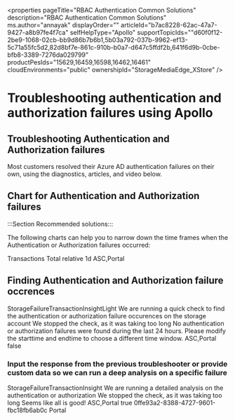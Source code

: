 <properties
pageTitle="RBAC Authentication Common Solutions"
description="RBAC Authentication Common Solutions"
ms.author="annayak"
displayOrder=""
articleId="b7ac8228-62ac-47a7-9427-a8b97fe4f7ca"
selfHelpType="Apollo"
supportTopicIds=""d60f0f12-2be9-1068-02cb-bb9d86b7b6b1,5b03a792-037b-9962-ef13-5c71a55fc5d2,82d8bf7e-861c-910b-b0a7-d647c5ffdf2b,641f6d9b-0cbe-bfb8-3389-7276da029799" 
productPesIds="15629,16459,16598,16462,16461" 
cloudEnvironments="public"
ownershipId="StorageMediaEdge_XStore"
/>

# Troubleshooting authentication and authorization failures using Apollo

## Troubleshooting Authentication and Authorization failures

Most customers resolved their Azure AD authentication failures on their own, using the diagnostics, articles, and video below.

## Chart for Authentication and Authorization failures

:::Section Recommended solutions:::

The following charts can help you to narrow down the time frames when the Authentication or Authorization failures occurred:

<metric>
<name>Transactions</name>
<aggregationType>Total</aggregationType>
<timeSpanType>relative</ timeSpanType >
<timeSpanDuration>1d</timeSpanDuration>
<title>Storage Authentication and Authorization Failure</title>
<client>ASC,Portal</client>
</metric>

## Finding Authentication and Authorization failure occrences 

<Insight>
<symptomId>StorageFailureTransactionInsightLight</symptomId>
<executionText>We are running a quick check to find the authentication or authorization failure occurences on the storage account</executionText>
<timeoutText>We stopped the check, as it was taking too long</timeoutText>
<noResultText>No authentication or authorization failures were found during the last 24 hours. Please modify the starttime and endtime to choose a different time window.</noResultText>
<client>ASC,Portal</client>
<additionalInputsReq>false</additionalInputsReq>
</Insight>

### Input the response from the previous troubleshooter or provide custom data so we can run a deep analysis on a specific failure

<Insight>
<symptomId>StorageFailureTransactionInsight</symptomId>
<executionText>We are running a detailed analysis on the authentication or authorization</executionText>
<timeoutText>We stopped the check, as it was taking too long</timeoutText>
<noResultText>Seems like all is good!</noResultText>
<client>ASC,Portal</client>
<additionalInputsReq>true</additionalInputsReq>
</Insight>

<CommonSolution>
<articleId>0ffe93a2-8388-4727-9601-fbc18fb6ab0c</articleId>
<client>Portal</client>
</CommonSolution>
